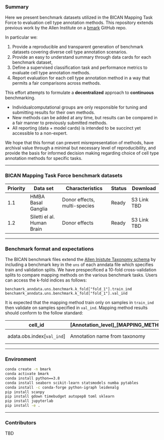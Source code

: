 
### Summary

Here we present benchmark datasets utilized in the BICAN Mapping Task Force to evaluation cell type annotation methods. This repository extends previous work by the Allen Institute on a [bmark](https://github.com/AllenInstitute/bmark) GitHub repo.

In particular we:

1. Provide a reproducible and transparent generation of benchmark datasets covering diverse cell type annotation scenarios.
2. Provide an easy to understand summary through data cards for each benchmark dataset,
3. Define a supervised classification task and performance metrics to evaluate cell type annotation methods.
4. Report evaluation for each cell type annotation method in a way that permits a fair comparisons across methods.

This effort attempts to formulate a **decentralized** approach to **continuous** benchmarking.
 - Individualcomputational groups are only responsible for tuning and submitting results for their own methods.
 - New methods can be added at any time, but results can be compared in a fair manner to previously submitted methods.
 - All reporting (data + model cards) is intended to be succinct yet accessible to a non-expert.

We hope that this format can prevent misrepresentation of methods, have archival value through a minimal but necessary level of reproducibility, and provide the basis for informed decision making regarding choice of cell type annotation methods for specific tasks.

----

### BICAN Mapping Task Force benchmark datasets
 
| Priority | Data set | Characteristics | Status | Download
| -- | -- | -- |  -- | --|
| 1.1 | HMBA Basal Ganglia | Donor effects, multi-species | Ready | S3 Link TBD
| 1.2 | Siletti el al. Human Brain | Donor effects | Ready | S3 Link TBD

----
### Benchmark format and expectations

The BICAN benchmark files extend the [Allen Inistute Taxonomy schema](https://github.com/AllenInstitute/AllenInstituteTaxonomy) by including a benchmark key in the `uns` of each anndata file which specifies train and validation splits. We have prespecificed a 10-fold cross-validation splits to compare mapping methods on the various benchmark tasks. Users can access the k-fold indices as follows:

```
benchamrk_anndata.uns.benchmark.k_fold["fold_1"].train_ind
benchamrk_anndata.uns.benchmark.k_fold["fold_1"].val_ind
```

It is expected that the mapping method train only on samples in `train_ind` then validate on samples specified in `val_ind`. Mapping method results should conform to the follow standard:

| cell_id | [Annotation_level]_[MAPPING_METHOD_NAME]_label | [Annotation_level]_[MAPPING_METHOD_NAME]_score
| -- | -- | -- | 
| adata.obs.index[`val_ind`] | Annotation name from taxonomy | Numeric indicating confidence of label assignment ranging from 0-1 |

----

### Environment
```bash
conda create -n bmark
conda activate bmark
conda install python==3.8
conda install seaborn scikit-learn statsmodels numba pytables
conda install -c conda-forge python-igraph leidenalg
pip install scanpy
pip install gdown timebudget autopep8 toml sklearn
pip install jupyterlab
pip install -e .
```
----
### Contributors
TBD
